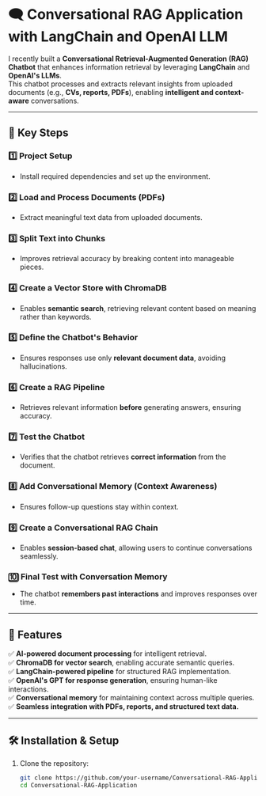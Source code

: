 # 🗨️ Conversational RAG Application with LangChain and OpenAI LLM

I recently built a **Conversational Retrieval-Augmented Generation (RAG) Chatbot** that enhances information retrieval by leveraging **LangChain** and **OpenAI's LLMs**.  
This chatbot processes and extracts relevant insights from uploaded documents (e.g., **CVs, reports, PDFs**), enabling **intelligent and context-aware** conversations.

---

## 🚀 Key Steps

### 1️⃣ Project Setup  
- Install required dependencies and set up the environment.

### 2️⃣ Load and Process Documents (PDFs)  
- Extract meaningful text data from uploaded documents.

### 3️⃣ Split Text into Chunks  
- Improves retrieval accuracy by breaking content into manageable pieces.

### 4️⃣ Create a Vector Store with ChromaDB  
- Enables **semantic search**, retrieving relevant content based on meaning rather than keywords.

### 5️⃣ Define the Chatbot's Behavior  
- Ensures responses use only **relevant document data**, avoiding hallucinations.

### 6️⃣ Create a RAG Pipeline  
- Retrieves relevant information **before** generating answers, ensuring accuracy.

### 7️⃣ Test the Chatbot  
- Verifies that the chatbot retrieves **correct information** from the document.

### 8️⃣ Add Conversational Memory (Context Awareness)  
- Ensures follow-up questions stay within context.

### 9️⃣ Create a Conversational RAG Chain  
- Enables **session-based chat**, allowing users to continue conversations seamlessly.

### 🔟 Final Test with Conversation Memory  
- The chatbot **remembers past interactions** and improves responses over time.

---

## 🎯 Features
✅ **AI-powered document processing** for intelligent retrieval.  
✅ **ChromaDB for vector search**, enabling accurate semantic queries.  
✅ **LangChain-powered pipeline** for structured RAG implementation.  
✅ **OpenAI's GPT for response generation**, ensuring human-like interactions.  
✅ **Conversational memory** for maintaining context across multiple queries.  
✅ **Seamless integration with PDFs, reports, and structured text data.**  

---

## 🛠️ Installation & Setup
1. Clone the repository:  
   ```bash
   git clone https://github.com/your-username/Conversational-RAG-Application.git
   cd Conversational-RAG-Application




